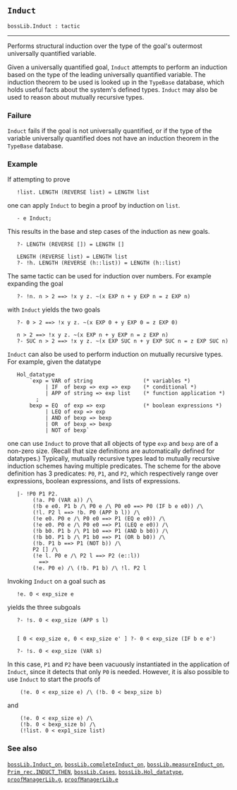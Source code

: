 ## `Induct`

``` hol4
bossLib.Induct : tactic
```

------------------------------------------------------------------------

Performs structural induction over the type of the goal's outermost
universally quantified variable.

Given a universally quantified goal, `Induct` attempts to perform an
induction based on the type of the leading universally quantified
variable. The induction theorem to be used is looked up in the
`TypeBase` database, which holds useful facts about the system's defined
types. `Induct` may also be used to reason about mutually recursive
types.

### Failure

`Induct` fails if the goal is not universally quantified, or if the type
of the variable universally quantified does not have an induction
theorem in the `TypeBase` database.

### Example

If attempting to prove

``` hol4
   !list. LENGTH (REVERSE list) = LENGTH list
```

one can apply `Induct` to begin a proof by induction on `list`.

``` hol4
   - e Induct;
```

This results in the base and step cases of the induction as new goals.

``` hol4
   ?- LENGTH (REVERSE []) = LENGTH []

   LENGTH (REVERSE list) = LENGTH list
   ?- !h. LENGTH (REVERSE (h::list)) = LENGTH (h::list)
```

The same tactic can be used for induction over numbers. For example
expanding the goal

``` hol4
   ?- !n. n > 2 ==> !x y z. ~(x EXP n + y EXP n = z EXP n)
```

with `Induct` yields the two goals

``` hol4
   ?- 0 > 2 ==> !x y z. ~(x EXP 0 + y EXP 0 = z EXP 0)

   n > 2 ==> !x y z. ~(x EXP n + y EXP n = z EXP n)
   ?- SUC n > 2 ==> !x y z. ~(x EXP SUC n + y EXP SUC n = z EXP SUC n)
```

`Induct` can also be used to perform induction on mutually recursive
types. For example, given the datatype

``` hol4
   Hol_datatype
       `exp = VAR of string                (* variables *)
            | IF  of bexp => exp => exp    (* conditional *)
            | APP of string => exp list    (* function application *)
         ;
       bexp = EQ  of exp => exp            (* boolean expressions *)
            | LEQ of exp => exp
            | AND of bexp => bexp
            | OR  of bexp => bexp
            | NOT of bexp`
```

one can use `Induct` to prove that all objects of type `exp` and `bexp`
are of a non-zero size. (Recall that size definitions are automatically
defined for datatypes.) Typically, mutually recursive types lead to
mutually recursive induction schemes having multiple predicates. The
scheme for the above definition has 3 predicates: `P0`, `P1`, and `P2`,
which respectively range over expressions, boolean expressions, and
lists of expressions.

``` hol4
   |- !P0 P1 P2.
        (!a. P0 (VAR a)) /\
        (!b e e0. P1 b /\ P0 e /\ P0 e0 ==> P0 (IF b e e0)) /\
        (!l. P2 l ==> !b. P0 (APP b l)) /\
        (!e e0. P0 e /\ P0 e0 ==> P1 (EQ e e0)) /\
        (!e e0. P0 e /\ P0 e0 ==> P1 (LEQ e e0)) /\
        (!b b0. P1 b /\ P1 b0 ==> P1 (AND b b0)) /\
        (!b b0. P1 b /\ P1 b0 ==> P1 (OR b b0)) /\
        (!b. P1 b ==> P1 (NOT b)) /\
        P2 [] /\
        (!e l. P0 e /\ P2 l ==> P2 (e::l))
          ==>
        (!e. P0 e) /\ (!b. P1 b) /\ !l. P2 l
```

Invoking `Induct` on a goal such as

``` hol4
   !e. 0 < exp_size e
```

yields the three subgoals

``` hol4
   ?- !s. 0 < exp_size (APP s l)


   [ 0 < exp_size e, 0 < exp_size e' ] ?- 0 < exp_size (IF b e e')

   ?- !s. 0 < exp_size (VAR s)
```

In this case, `P1` and `P2` have been vacuously instantiated in the
application of `Induct`, since it detects that only `P0` is needed.
However, it is also possible to use `Induct` to start the proofs of

``` hol4
    (!e. 0 < exp_size e) /\ (!b. 0 < bexp_size b)
```

and

``` hol4
    (!e. 0 < exp_size e) /\
    (!b. 0 < bexp_size b) /\
    (!list. 0 < exp1_size list)
```

### See also

[`bossLib.Induct_on`](#bossLib.Induct_on),
[`bossLib.completeInduct_on`](#bossLib.completeInduct_on),
[`bossLib.measureInduct_on`](#bossLib.measureInduct_on),
[`Prim_rec.INDUCT_THEN`](#Prim_rec.INDUCT_THEN),
[`bossLib.Cases`](#bossLib.Cases),
[`bossLib.Hol_datatype`](#bossLib.Hol_datatype),
[`proofManagerLib.g`](#proofManagerLib.g),
[`proofManagerLib.e`](#proofManagerLib.e)
